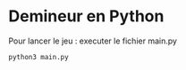 # Demineur en Python

Pour lancer le jeu : executer le fichier main.py
```shell
python3 main.py
```
